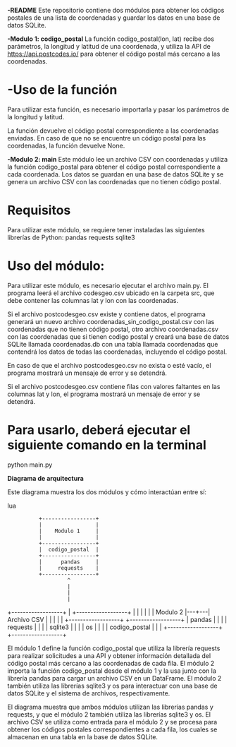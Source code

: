 **-README**
Este repositorio contiene dos módulos para obtener los códigos postales de una lista de coordenadas y guardar los datos en una base de datos SQLite.

**-Modulo 1: codigo_postal**
La función codigo_postal(lon, lat) recibe dos parámetros, la longitud y latitud de una coordenada, y utiliza la API de https://api.postcodes.io/ para obtener el código postal más cercano a las coordenadas.

# -Uso de la función
Para utilizar esta función, es necesario importarla y pasar los parámetros de la longitud y latitud.

La función devuelve el código postal correspondiente a las coordenadas enviadas. En caso de que no se encuentre un código postal para las coordenadas, la función devuelve None.

**-Modulo 2: main**
Este módulo lee un archivo CSV con coordenadas y utiliza la función codigo_postal para obtener el código postal correspondiente a cada coordenada. Los datos se guardan en una base de datos SQLite y se genera un archivo CSV con las coordenadas que no tienen código postal.

# Requisitos
Para utilizar este módulo, se requiere tener instaladas las siguientes librerías de Python:
    pandas
    requests
    sqlite3

# Uso del módulo:
Para utilizar este módulo, es necesario ejecutar el archivo main.py. El programa leerá el archivo codesgeo.csv ubicado en la carpeta src, que debe contener las columnas lat y lon con las coordenadas.

Si el archivo postcodesgeo.csv existe y contiene datos, el programa generará un nuevo archivo coordenadas_sin_codigo_postal.csv con las coordenadas que no tienen código postal, otro archivo coordenadas.csv con las coordenadas que si tienen codigo postal y creará una base de datos SQLite llamada coordenadas.db con una tabla llamada coordenadas que contendrá los datos de todas las coordenadas, incluyendo el código postal.

En caso de que el archivo postcodesgeo.csv no exista o esté vacío, el programa mostrará un mensaje de error y se detendrá.

Si el archivo postcodesgeo.csv contiene filas con valores faltantes en las columnas lat y lon, el programa mostrará un mensaje de error y se detendrá.

# Para usarlo, deberá ejecutar el siguiente comando en la terminal

python main.py


**Diagrama de arquitectura**

Este diagrama muestra los dos módulos y cómo interactúan entre sí:

lua

              +-----------------+
              |                 |
              |    Modulo 1     |
              |                 |
              +-----------------+
              |  codigo_postal  |
              +-----------------+
              |      pandas     |
              |     requests    |
              +-----------------+
                       ^
                       |
                       |
                       |
+------------------+   |   +------------------+
|                  |   |   |                  |
|     Modulo 2     |---+---|     Archivo CSV   |
|                  |       |                  |
+------------------+       +------------------+
|      pandas      |       |                  |
|     requests     |       |                  |
|    sqlite3       |       |                  |
|       os         |       |                  |
|   codigo_postal  |       |                  |
+------------------+       +------------------+

El módulo 1 define la función codigo_postal que utiliza la librería requests para realizar solicitudes a una API y obtener información detallada del código postal más cercano a las coordenadas de cada fila. El módulo 2 importa la función codigo_postal desde el módulo 1 y la usa junto con la librería pandas para cargar un archivo CSV en un DataFrame. El módulo 2 también utiliza las librerías sqlite3 y os para interactuar con una base de datos SQLite y el sistema de archivos, respectivamente.

El diagrama muestra que ambos módulos utilizan las librerías pandas y requests, y que el módulo 2 también utiliza las librerías sqlite3 y os. El archivo CSV se utiliza como entrada para el módulo 2 y se procesa para obtener los códigos postales correspondientes a cada fila, los cuales se almacenan en una tabla en la base de datos SQLite.

